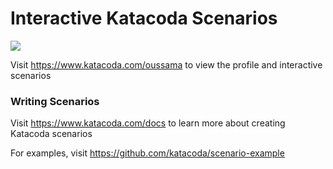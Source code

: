 # Interactive Katacoda Scenarios

[![](http://shields.katacoda.com/katacoda/oussama/count.svg)](https://www.katacoda.com/oussama "Get your profile on Katacoda.com")

Visit https://www.katacoda.com/oussama to view the profile and interactive scenarios

### Writing Scenarios
Visit https://www.katacoda.com/docs to learn more about creating Katacoda scenarios

For examples, visit https://github.com/katacoda/scenario-example
